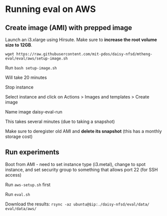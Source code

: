 # Running eval on AWS

## Create image (AMI) with prepped image

Launch an i3.xlarge using Hirsute. Make sure to **increase the root volume size
to 12GB**.

`wget https://raw.githubusercontent.com/mit-pdos/daisy-nfsd/mtheng-eval/eval/aws/setup-image.sh`

Run `bash setup-image.sh`

Will take 20 minutes

Stop instance

Select instance and click on Actions > Images and templates > Create image

Name image daisy-eval-run

This takes several minutes (due to taking a snapshot)

Make sure to deregister old AMI and **delete its snapshot** (this has a monthly
storage cost)

## Run experiments

Boot from AMI - need to set instance type (i3.metal), change to spot instance,
and set security group to something that allows port 22 (for SSH access)

Run `aws-setup.sh` first

Run `eval.sh`

Download the results: `rsync -az ubuntu@$ip:./daisy-nfsd/eval/data/ eval/data/aws/`
